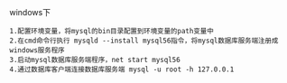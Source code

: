 windows下
```
1.配置环境变量，将mysql的bin目录配置到环境变量的path变量中
2.在cmd命令行执行 mysqld --install mysql56指令，将mysql数据库服务端注册成windows服务程序
3.启动mysql数据库服务端程序，net start mysql56
4.通过数据库客户端连接数据库服务端 mysql -u root -h 127.0.0.1

```
<!--stackedit_data:
eyJoaXN0b3J5IjpbLTIwODE0MTgyNTEsLTgyNjIyMjA4MF19
-->